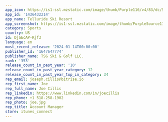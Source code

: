 ```yaml
---
app_icon: https://is1-ssl.mzstatic.com/image/thumb/Purple116/v4/83/dc/52/83dc52c3-617a-6ea8-6969-894e552fce61/AppIcon-1x_U007epad-0-85-220-0.png/1024x1024bb.png
app_id: '1436432214'
app_name: Telluride Ski Resort
app_screenshot: https://is1-ssl.mzstatic.com/image/thumb/PurpleSource116/v4/7a/ac/81/7aac81f4-8e0f-f17a-a23e-ed96da790ffb/9d2b088d-a56e-4ca0-b28e-f0c7f1cfd353_Simulator_Screen_Shot_-_iPhone_12_Pro_Max_-_2021-12-10_at_11.35.34.png/1284x2778bb.png
category: Sports
country: US
id: DjaEcAP-Rjf3
language: en
most_recent_release: '2024-01-14T00:00:00'
publisher_id: '1647647774'
publisher_name: TSG Ski & Golf LLC.
rank: '353'
release_count_in_past_year: '10'
release_count_in_past_year_category: 12
release_count_in_past_year_top_in_category: 34
rep_email: joseph.cillis@bitrise.io
rep_first_name: Joe
rep_full_name: Joe Cillis
rep_linkedin: https://www.linkedin.com/in/joecillis
rep_phone: +1 518-258-1902
rep_photo: joe.jpg
rep_title: Account Manager
store: itunes_connect
---
```

